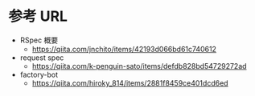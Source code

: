 # 参考 URL

- RSpec 概要
  - https://qiita.com/jnchito/items/42193d066bd61c740612
- request spec
  - https://qiita.com/k-penguin-sato/items/defdb828bd54729272ad
- factory-bot
  - https://qiita.com/hiroky_814/items/2881f8459ce401dcd6ed
